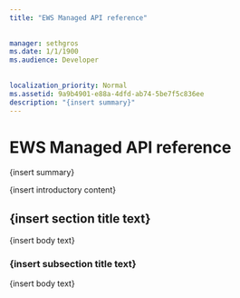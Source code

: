 ```yaml
---
title: "EWS Managed API reference"
 
 
manager: sethgros
ms.date: 1/1/1900
ms.audience: Developer
 
 
localization_priority: Normal
ms.assetid: 9a9b4901-e88a-4dfd-ab74-5be7f5c836ee
description: "{insert summary}"
---
```


# EWS Managed API reference

{insert summary}
  
{insert introductory content}
  
## {insert section title text}

{insert body text}
  
### {insert subsection title text}

{insert body text}
  

